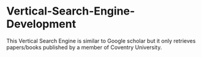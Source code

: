 # Vertical-Search-Engine-Development
This Vertical Search Engine is similar to Google scholar but it only retrieves papers/books published by a member of Coventry University.

